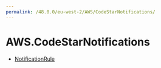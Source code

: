 ```yaml
---
permalink: /48.0.0/eu-west-2/AWS/CodeStarNotifications/
---
```


# AWS.CodeStarNotifications



* [NotificationRule](NotificationRule.md)